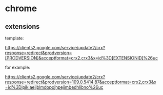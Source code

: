 # chrome

## extensions

template:

https://clients2.google.com/service/update2/crx?response=redirect&prodversion=[PRODVERSION]&acceptformat=crx2,crx3&x=id%3D[EXTENSIONID]%26uc

for example:

https://clients2.google.com/service/update2/crx?response=redirect&prodversion=109.0.5414.87&acceptformat=crx2,crx3&x=id%3Dipikiaejjblmdopojhpejjmbedhlibno%26uc